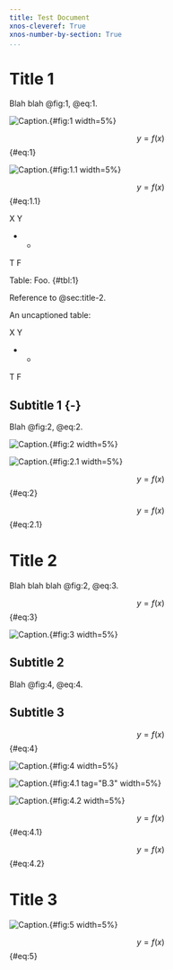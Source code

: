 ```yaml
---
title: Test Document
xnos-cleveref: True
xnos-number-by-section: True
...
```


Title 1
=======

Blah blah @fig:1, @eq:1.

![Caption.](fig.png){#fig:1 width=5%}

$$ y = f(x) $${#eq:1}

![Caption.](fig.png){#fig:1.1 width=5%}

$$ y = f(x) $${#eq:1.1}

X Y
- -
T F

Table: Foo. {#tbl:1}

Reference to @sec:title-2.

An uncaptioned table:

X Y
- -
T F


Subtitle 1 {-}
----------

Blah @fig:2, @eq:2.

![Caption.](fig.png){#fig:2 width=5%}

![Caption.](fig.png){#fig:2.1 width=5%}

$$ y = f(x) $${#eq:2}

$$ y = f(x) $${#eq:2.1}


Title 2
=======

Blah blah blah @fig:2, @eq:3.

$$ y = f(x) $${#eq:3}

![Caption.](fig.png){#fig:3 width=5%}


Subtitle 2
----------

Blah @fig:4, @eq:4.


Subtitle 3
----------

$$ y = f(x) $${#eq:4}

![Caption.](fig.png){#fig:4 width=5%}

![Caption.](fig.png){#fig:4.1 tag="B.3" width=5%}

![Caption.](fig.png){#fig:4.2 width=5%}

$$ y = f(x) $${#eq:4.1}

$$ y = f(x) $${#eq:4.2}



Title 3
=======

![Caption.](fig.png){#fig:5 width=5%}

$$ y = f(x) $${#eq:5}
